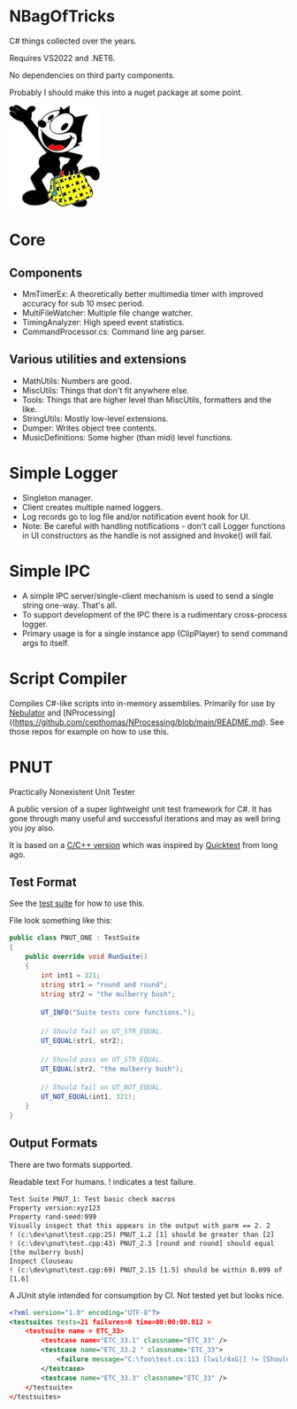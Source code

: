 # NBagOfTricks
C# things collected over the years.

Requires VS2022 and .NET6.

No dependencies on third party components.

Probably I should make this into a nuget package at some point.

![logo](felix.jpg)

# Core

## Components
- MmTimerEx: A theoretically better multimedia timer with improved accuracy for sub 10 msec period.
- MultiFileWatcher: Multiple file change watcher.
- TimingAnalyzer: High speed event statistics.
- CommandProcessor.cs: Command line arg parser.

## Various utilities and extensions
- MathUtils: Numbers are good.
- MiscUtils: Things that don't fit anywhere else.
- Tools: Things that are higher level than MiscUtils, formatters and the like.
- StringUtils: Mostly low-level extensions.
- Dumper: Writes object tree contents.
- MusicDefinitions: Some higher (than midi) level functions.

# Simple Logger
- Singleton manager.
- Client creates multiple named loggers.
- Log records go to log file and/or notification event hook for UI.
- Note: Be careful with handling notifications - don't call Logger functions in UI constructors as the handle is not assigned
   and Invoke() will fail.

# Simple IPC
- A simple IPC server/single-client mechanism is used to send a single string one-way. That's all.
- To support development of the IPC there is a rudimentary cross-process logger.
- Primary usage is for a single instance app (ClipPlayer) to send command args to itself.

# Script Compiler
Compiles C#-like scripts into in-memory assemblies. Primarily for use by [Nebulator](https://github.com/cepthomas/Nebulator/blob/main/README.md)
and [NProcessing]((https://github.com/cepthomas/NProcessing/blob/main/README.md). See those repos for example on how to use this.

# PNUT
Practically Nonexistent Unit Tester

A public version of a super lightweight unit test framework for C#. It has gone through many 
useful and successful iterations and may as well bring you joy also.

It is based on a [C/C++ version](https://github.com/cepthomas/c-bag-of-tricks/blob/main/README.md) which was
inspired by [Quicktest](http://quicktest.sourceforge.net/) from long ago.

## Test Format
See the [test suite](https://github.com/cepthomas/NBagOfTricks/blob/master/Test/Test_PNUT.cs) for how to use this.

File look something like this:
```c#
public class PNUT_ONE : TestSuite
{
    public override void RunSuite()
    {
        int int1 = 321;
        string str1 = "round and round";
        string str2 = "the mulberry bush";

        UT_INFO("Suite tests core functions.");

        // Should fail on UT_STR_EQUAL.
        UT_EQUAL(str1, str2);

        // Should pass on UT_STR_EQUAL.
        UT_EQUAL(str2, "the mulberry bush");

        // Should fail on UT_NOT_EQUAL.
        UT_NOT_EQUAL(int1, 321);
    }
}
```

## Output Formats
There are two formats supported.

Readable text For humans. ! indicates a test failure.
```
Test Suite PNUT_1: Test basic check macros
Property version:xyz123
Property rand-seed:999
Visually inspect that this appears in the output with parm == 2. 2
! (c:\dev\pnut\test.cpp:25) PNUT_1.2 [1] should be greater than [2]
! (c:\dev\pnut\test.cpp:43) PNUT_2.3 [round and round] should equal [the mulberry bush]
Inspect Clouseau
! (c:\dev\pnut\test.cpp:69) PNUT_2.15 [1.5] should be within 0.099 of [1.6]
```

A JUnit style intended for consumption by CI. Not tested yet but looks nice.
```xml
<?xml version="1.0" encoding="UTF-8"?>
<testsuites tests=21 failures=0 time=00:00:00.012 >
    <testsuite name = ETC_33>
        <testcase name="ETC_33.1" classname="ETC_33" />
        <testcase name="ETC_33.2 " classname="ETC_33">
            <failure message="C:\foo\test.cs:113 [lwil/4xG|] != [Should fail]"></failure>
        </testcase>
        <testcase name="ETC_33.3" classname="ETC_33" />
    </testsuite>
</testsuites>
```
